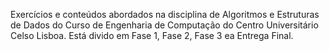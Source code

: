Exercícios e conteúdos abordados na disciplina de Algoritmos e Estruturas de Dados do Curso de Engenharia de Computação do Centro Universitário Celso Lisboa.
Está divido em Fase 1, Fase 2, Fase 3 ea Entrega Final.
